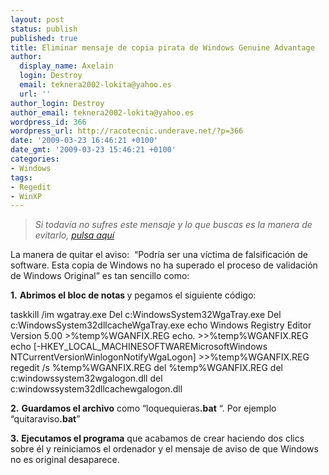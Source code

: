 ```yaml
---
layout: post
status: publish
published: true
title: Eliminar mensaje de copia pirata de Windows Genuine Advantage
author:
  display_name: Axelain
  login: Destroy
  email: teknera2002-lokita@yahoo.es
  url: ''
author_login: Destroy
author_email: teknera2002-lokita@yahoo.es
wordpress_id: 366
wordpress_url: http://racotecnic.underave.net/?p=366
date: '2009-03-23 16:46:21 +0100'
date_gmt: '2009-03-23 15:46:21 +0100'
categories:
- Windows
tags:
- Regedit
- WinXP
---
```

<blockquote><em>Si todavía no sufres este mensaje y lo que buscas es la manera de evitarlo, <a title="Evitar mensaje de Windows Genuine Advantage" href="http://racotecnic.underave.net/2009/07/evitar-mensaje-de-windows-office-genuine-advantage/" target="_self">pulsa aquí</a></em></blockquote>

La manera de quitar el aviso:  “Podría ser una víctima de falsificación de software. Esta copia de Windows no ha superado el proceso de validación de Windows Original” es tan sencillo como:

<strong> 1.</strong> <strong>Abrimos el bloc de notas </strong>y pegamos el siguiente código:

taskkill /im wgatray.exe
Del c:WindowsSystem32WgaTray.exe
Del c:WindowsSystem32dllcacheWgaTray.exe
echo Windows Registry Editor Version 5.00 >%temp%WGANFIX.REG
echo. >>%temp%WGANFIX.REG
echo [-HKEY_LOCAL_MACHINESOFTWAREMicrosoftWindows NTCurrentVersionWinlogonNotifyWgaLogon] >>%temp%WGANFIX.REG
regedit /s %temp%WGANFIX.REG
del %temp%WGANFIX.REG
del c:windowssystem32wgalogon.dll
del c:windowssystem32dllcachewgalogon.dll

<strong> 2.</strong> <strong>Guardamos el archivo</strong> como “loquequieras<strong>.bat</strong> “. Por ejemplo “quitaraviso<strong>.bat</strong>”

<strong> 3.</strong> <strong>Ejecutamos el programa</strong> que acabamos de crear haciendo dos clics sobre él y reiniciamos el ordenador y el mensaje de aviso de que Windows no es original desaparece.
